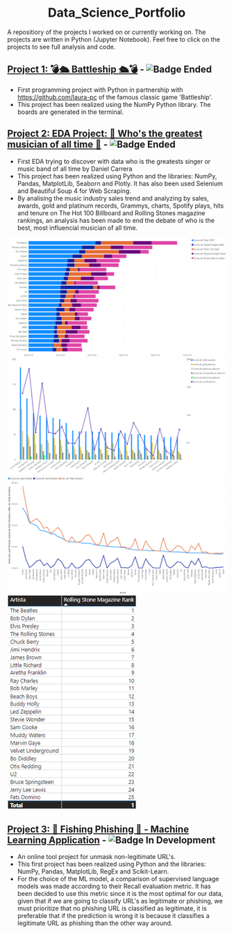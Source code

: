 # <h1 align="center"> **Data_Science_Portfolio**

A repositiory of the projects I worked on or currently working on. The projects are written in Python (Jupyter Notebook). Feel free to click on the projects to see full analysis and code.


  ## [Project 1: **:bomb::passenger_ship: Battleship :passenger_ship::bomb:**](https://github.com/Dancar96/Battleship_Project) - ![Badge Ended](https://img.shields.io/badge/Status-Ended-blue)
  
  * First programming project with Python in partnership with https://github.com/laura-pc of the famous classic game 'Battleship'.
  * This project has been realized using the NumPy Python library. The boards are generated in the terminal.
  
  
  ## [Project 2: **EDA Project: :guitar: Who's the greatest musician of all time :guitar:**](https://github.com/Dancar96/Best-Musician-Ever-EDA) - ![Badge Ended](https://img.shields.io/badge/Status-Ended-blue)

  * First EDA trying to discover with data who is the greatests singer or music band of all time by Daniel Carrera
  * This project has been realized using Python and the libraries: NumPy, Pandas, MatplotLib, Seaborn and Plotly. It has also been used Selenium and Beautiful Soup 4 for Web Scraping.
  * By analising the music industry sales trend and analyzing by sales, awards, gold and platinum records, Grammys, charts, Spotify plays, hits and tenure on The Hot 100 Billboard and Rolling Stones magazine rankings, an analysis has been made to end the debate of who is the best, most influencial musician of all time.

  ![](https://github.com/Dancar96/Data_Science_Portfolio/blob/main/Images/Captura2.PNG)
  ![](https://github.com/Dancar96/Data_Science_Portfolio/blob/main/Images/Captura3.PNG)
  ![](https://github.com/Dancar96/Data_Science_Portfolio/blob/main/Images/Captura5.PNG)
  ![](https://github.com/Dancar96/Data_Science_Portfolio/blob/main/Images/Captura6.PNG)

  
  ## [Project 3: **🎣 Fishing Phishing 🎣** - Machine Learning Application](https://github.com/Dancar96/-Fishing-Phishing-) - ![Badge In Development](https://img.shields.io/badge/Status-In%20Development-brightgreen)

  * An online tool project for unmask non-legitimate URL's.
  * This first project has been realized using Python and the libraries: NumPy, Pandas, MatplotLib, RegEx and Scikit-Learn.  
  * For the choice of the ML model, a comparison of supervised language models was made according to their Recall evaluation metric. It has been decided to use this metric since it is the most optimal for our data, given that if we are going to classify URL's as legitimate or phishing, we must prioritize that no phishing URL is classified as legitimate, it is preferable that if the prediction is wrong it is because it classifies a legitimate URL as phishing than the other way around.
